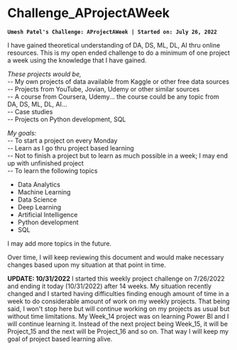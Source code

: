 # Challenge_AProjectAWeek
**`Umesh Patel's Challenge: AProjectAWeek | Started on: July 26, 2022`**

I have gained theoretical understanding of DA, DS, ML, DL, AI thru online resources. This is my open ended challenge to do a minimum of one project a week using the knowledge that I have gained.

*These projects would be,*  
-- My own projects of data available from Kaggle or other free data sources  
-- Projects from YouTube, Jovian, Udemy or other similar sources  
-- A course from Coursera, Udemy... the course could be any topic from DA, DS, ML, DL, AI...  
-- Case studies  
-- Projects on Python development, SQL  

*My goals:*  
-- To start a project on every Monday  
-- Learn as I go thru project based learning  
-- Not to finish a project but to learn as much possible in a week; I may end up with unfinished project  
-- To learn the following topics
   * Data Analytics
   * Machine Learning
   * Data Science
   * Deep Learning
   * Artificial Intelligence
   * Python development
   * SQL

I may add more topics in the future.

Over time, I will keep reviewing this document and would make necessary changes based upon my situation at that point in time.

**UPDATE: 10/31/2022**
I started this weekly project challenge on 7/26/2022 and ending it today (10/31/2022) after 14 weeks. My situation recently changed and I started having difficulties finding enough amount of time in a week to do considerable amount of work on my weekly projects. That being said, I won't stop here but will continue working on my projects as usual but without time limitations.
My Week_14 project was on learning Power BI and I will continue learning it. Instead of the next project being Week_15, it will be Project_15 and the next will be Project_16 and so on. That way I will keep my goal of project based learning alive.
